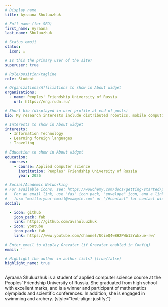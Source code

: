```yaml
---
# Display name
title: Ayraana Shuluuzhuk

# Full name (for SEO)
first_name: Ayraana 
last_name: Shuluuzhuk

# Status emoji
status:
  icon: ☕️

# Is this the primary user of the site?
superuser: true

# Role/position/tagline
role: Student

# Organizations/Affiliations to show in About widget
organizations:
  - name: Peoples' Friendship University of Russia
    url: https://eng.rudn.ru/

# Short bio (displayed in user profile at end of posts)
bio: My research interests include distributed robotics, mobile computing and programmable matter.

# Interests to show in About widget
interests:
  - Information Technology
  - Learning foreign languages
  - Traveling

# Education to show in About widget
education:
  courses:
    - course: Applied computer science
      institution: Peoples' Friendship University of Russia
      year: 2026

# Social/Academic Networking
# For available icons, see: https://wowchemy.com/docs/getting-started/page-builder/#icons
#   For an email link, use "fas" icon pack, "envelope" icon, and a link in the
#   form "mailto:your-email@example.com" or "/#contact" for contact widget.
social:

  - icon: github
    icon_pack: fab
    link: https://github.com/avshuluuzhuk
  - icon: youtube
    icon_pack: fab
    link: https://www.youtube.com/channel/UCieQ4wBH2PWb13Ywkxue-rw/
    
# Enter email to display Gravatar (if Gravatar enabled in Config)
email: ''

# Highlight the author in author lists? (true/false)
highlight_name: true
---
```


Ayraana Shuluuzhuk is a student of applied computer science course at the Peoples' Friendship University of Russia. She graduated from high school with excellent marks, and is a winner and participant of mathematics olympiads and scientific conferences. In addition, she is engaged in swimming and archery. 
{style="text-align: justify;"}
